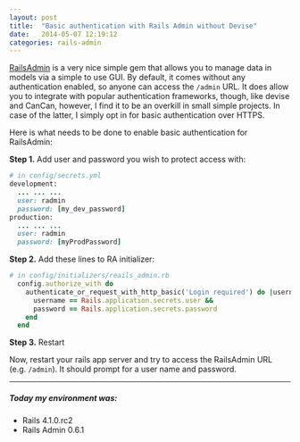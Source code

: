 ```yaml
---
layout: post
title:  "Basic authentication with Rails Admin without Devise"
date:   2014-05-07 12:19:12
categories: rails-admin
---
```


[RailsAdmin](https://github.com/sferik/rails_admin) is a very nice simple gem
that allows you to manage data in models via a simple to use GUI. By default, it
comes without any authentication enabled, so anyone can access the `/admin` URL.
It does allow you to integrate with popular authentication frameworks, though,
like devise and CanCan, however, I find it to be an overkill in small simple 
projects. In case of the latter, I simply opt in for basic authentication over
HTTPS.

Here is what needs to be done to enable basic authentication for RailsAdmin:

**Step 1.** Add user and password you wish to protect access with: 
  
```ruby
# in config/secrets.yml
development:
  ... ... ...
  user: radmin
  password: [my_dev_password]
production:
  ... ... ...
  user: radmin
  password: [myProdPassword]
```

**Step 2.** Add these lines to RA initializer: 
  
```ruby
# in config/initializers/reails_admin.rb
  config.authorize_with do
    authenticate_or_request_with_http_basic('Login required') do |username, password|
      username == Rails.application.secrets.user && 
      password == Rails.application.secrets.password
    end
  end
```

**Step 3.** Restart

Now, restart your rails app server and try to access the RailsAdmin URL (e.g. `/admin`).
It should prompt for a user name and password.

___
##### Today my environment was:

- Rails 4.1.0.rc2
- Rails Admin 0.6.1
